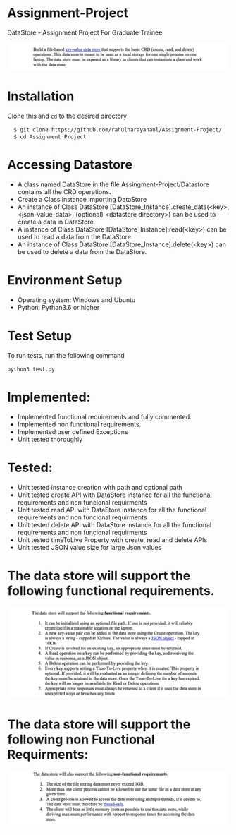 # Assignment-Project
DataStore - Assignment Project For Graduate Trainee 
<div align="center" width="250px" height="400px">
    <img src="Screenshots/engg1.jpg"</img>
 </div>
 
 
 # Installation
 Clone this and ``` cd ``` to the desired directory
 ```
   $ git clone https://github.com/rahulnarayananl/Assignment-Project/
   $ cd Assignment Project
 ```
 
 # Accessing Datastore
 
- A class named DataStore in the file Assingment-Project/Datastore contains all the CRD operations.
- Create a Class instance importing DataStore
- An instance of Class DataStore [DataStore_Instance].create_data(\<key>,\<json-value-data>, (optional) \<datastore directory>) can be used to create a data in DataStore.
- A instance of Class DataStore [DataStore_Instance].read(\<key>) can be used to read a data from the DataStore.
- An instance of Class DataStore [DataStore_Instance].delete(\<key>) can be used to delete a data from the DataStore.
 
 
# Environment Setup

- Operating system: Windows and Ubuntu
- Python: Python3.6 or higher

# Test Setup
 To run tests, run the following command
``` 
python3 test.py
```

 
# Implemented:

- Implemented functional requirements and fully commented.
- Implemented non functional requirements.
- Implemented user defined Exceptions
- Unit tested thoroughly

# Tested:
- Unit tested instance creation with path and optional path
- Unit tested create API with DataStore instance for all the functional requirements and non funcional requirments
- Unit tested read API with DataStore instance for all the functional requirements and non funcional requirments
- Unit tested delete API with DataStore instance for all the functional requirements and non funcional requirments
- Unit tested timeToLive Property with create, read and delete APIs
- Unit tested JSON value size for large Json values



# The data store will support the following functional requirements.

 
 <div align="center" width="250px" height="400px">
    <img src="Screenshots/engg2.jpg"</img>
 </div>
  
 
# The data store will support the following non Functional Requirments:


 <div align="center" width="250px" height="400px">
    <img src="Screenshots/engg3.jpg"</img>
</div>



